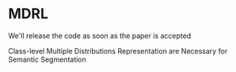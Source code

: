 # MDRL

We'll release the code as soon as the paper is accepted

Class-level  Multiple Distributions Representation  are Necessary for Semantic Segmentation
